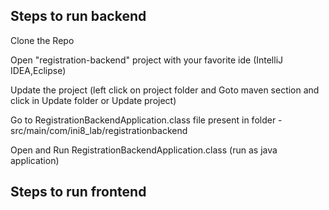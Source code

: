 ## Steps to run backend 
Clone the Repo

Open "registration-backend" project with your favorite ide (IntelliJ IDEA,Eclipse)

Update the project (left click on project folder and Goto  maven section and click in Update folder or Update project)


Go to RegistrationBackendApplication.class file  present in folder - src/main/com/ini8_lab/registrationbackend

Open and Run RegistrationBackendApplication.class (run as java application)

## Steps to run frontend


